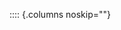 <!-- Copyright (C) 2023  Kevin Sandom -->
<!-- Begin a set of columns. -->

:::: {.columns noskip=""}
